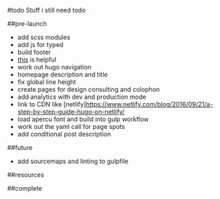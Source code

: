 #todo
Stuff i still need todo

##pre-launch
- add scss modules
- add js for typed
- build footer
- [this](https://github.com/IvanChou/hugo-theme-vec) is helpful
- work out hugo navigation
- homepage description and title
- fix global line height
- create pages for design consulting and colophon
- add analytics with dev and production mode
- link to CDN like [netlify]https://www.netlify.com/blog/2016/09/21/a-step-by-step-guide-hugo-on-netlify/
- load apercu font and build into gulp workflow
- work out the yaml call for page spots
- add conditional post description

##future
- add sourcemaps and linting to gulpfile

##resources

##complete
